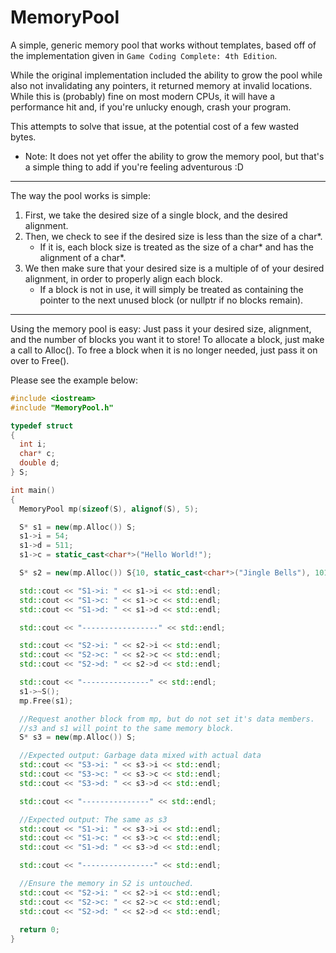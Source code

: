 # MemoryPool
A simple, generic memory pool that works without templates, based off of the implementation given in `Game Coding Complete: 4th Edition`. 

While the original implementation included the ability to grow the pool while also not invalidating any pointers, 
it returned memory at invalid locations. While this is (probably) fine on most modern CPUs, it will have a performance hit
and, if you're unlucky enough, crash your program. 

This attempts to solve that issue, at the potential cost of a few wasted bytes.
  
* Note: It does not yet offer the ability to grow the memory pool, but that's a simple thing to add if you're feeling adventurous :D

---
The way the pool works is simple:

1. First, we take the desired size of a single block, and the desired alignment.
2. Then, we check to see if the desired size is less than the size of a char*. 
   * If it is, each block size is treated as the size of a char* and has the alignment of a char*.
3. We then make sure that your desired size is a multiple of of your desired alignment, in order to properly align each block.
   * If a block is not in use, it will simply be treated as containing the pointer to the next unused block (or nullptr if no blocks remain).

---
Using the memory pool is easy: Just pass it your desired size, alignment, and the number of blocks you want it to store!
To allocate a block, just make a call to Alloc(). 
To free a block when it is no longer needed, just pass it on over to Free(). 

Please see the example below:

```c++
#include <iostream>
#include "MemoryPool.h"

typedef struct
{
  int i;
  char* c;
  double d;
} S;

int main()
{
  MemoryPool mp(sizeof(S), alignof(S), 5);

  S* s1 = new(mp.Alloc()) S;
  s1->i = 54;
  s1->d = 511;
  s1->c = static_cast<char*>("Hello World!");

  S* s2 = new(mp.Alloc()) S{10, static_cast<char*>("Jingle Bells"), 101010.0};

  std::cout << "S1->i: " << s1->i << std::endl;
  std::cout << "S1->c: " << s1->c << std::endl;
  std::cout << "S1->d: " << s1->d << std::endl;

  std::cout << "-----------------" << std::endl;

  std::cout << "S2->i: " << s2->i << std::endl;
  std::cout << "S2->c: " << s2->c << std::endl;
  std::cout << "S2->d: " << s2->d << std::endl;

  std::cout << "---------------" << std::endl;
  s1->~S();
  mp.Free(s1);

  //Request another block from mp, but do not set it's data members.
  //s3 and s1 will point to the same memory block.
  S* s3 = new(mp.Alloc()) S;

  //Expected output: Garbage data mixed with actual data
  std::cout << "S3->i: " << s3->i << std::endl;
  std::cout << "S3->c: " << s3->c << std::endl;
  std::cout << "S3->d: " << s3->d << std::endl;

  std::cout << "---------------" << std::endl;

  //Expected output: The same as s3
  std::cout << "S1->i: " << s3->i << std::endl;
  std::cout << "S1->c: " << s3->c << std::endl;
  std::cout << "S1->d: " << s3->d << std::endl;

  std::cout << "----------------" << std::endl;

  //Ensure the memory in S2 is untouched.
  std::cout << "S2->i: " << s2->i << std::endl;
  std::cout << "S2->c: " << s2->c << std::endl;
  std::cout << "S2->d: " << s2->d << std::endl;
  
  return 0;
}
```
